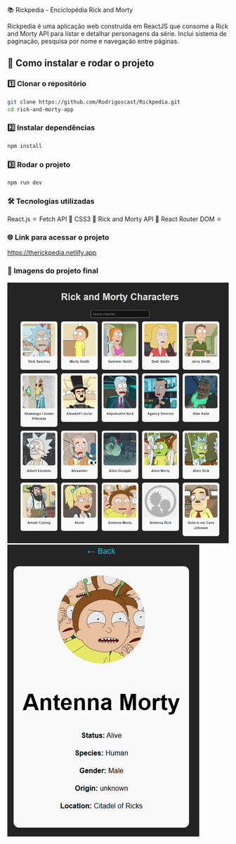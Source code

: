 📚 Rickpedia - Enciclopédia Rick and Morty

Rickpedia é uma aplicação web construída em ReactJS que consome a Rick and Morty API para listar e detalhar personagens da série.
Inclui sistema de paginação, pesquisa por nome e navegação entre páginas.


## 🚀 Como instalar e rodar o projeto

### 1️⃣ Clonar o repositório
```bash
git clone https://github.com/Rodrigoscast/Rickpedia.git
cd rick-and-morty-app
```

### 2️⃣ Instalar dependências
```bash
npm install
```

### 3️⃣ Rodar o projeto
```bash
npm run dev
```

### 🛠️ Tecnologias utilizadas
React.js ⚛️
Fetch API 📡
CSS3 🎨
Rick and Morty API 🧪
React Router DOM ⚛️

### 🌐 Link para acessar o projeto
https://therickpedia.netlify.app

### 🎨 Imagens do projeto final

![Home Page](Imagens/home.png)
![Página do Personagem](Imagens/personagem.png)
